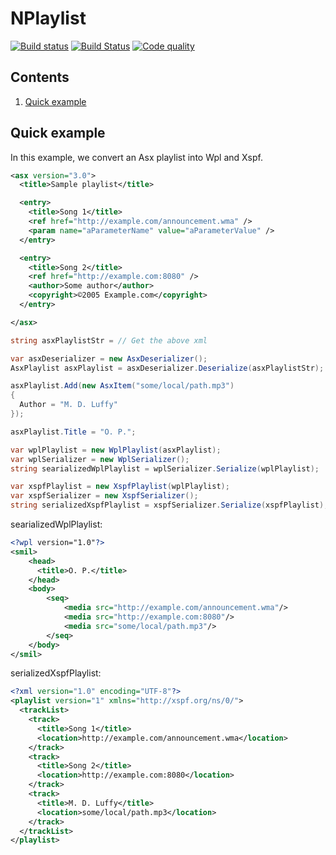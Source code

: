 # NPlaylist

[![Build status](https://ci.appveyor.com/api/projects/status/x5nfnkd2vawcmi89/branch/master?svg=true)](https://ci.appveyor.com/project/aivascu/nplaylist/branch/master)
[![Build Status](https://enaivascu.visualstudio.com/NPlaylist/_apis/build/status/nplaylist-lib-ci?branchName=master)](https://enaivascu.visualstudio.com/NPlaylist/_build/latest?definitionId=4&branchName=master)
[![Code quality](https://www.codefactor.io/repository/github/nplaylist/nplaylist/badge?style=flat)](https://www.codefactor.io/repository/github/nplaylist/nplaylist)

## Contents
  1. [Quick example](#Quick-example)

## Quick example
In this example, we convert an Asx playlist into Wpl and Xspf.

~~~xml
<asx version="3.0">
  <title>Sample playlist</title>

  <entry>
    <title>Song 1</title>
    <ref href="http://example.com/announcement.wma" />
    <param name="aParameterName" value="aParameterValue" />
  </entry>

  <entry>
    <title>Song 2</title>
    <ref href="http://example.com:8080" />
    <author>Some author</author>
    <copyright>©2005 Example.com</copyright>
  </entry>

</asx>
~~~


~~~C#
string asxPlaylistStr = // Get the above xml

var asxDeserializer = new AsxDeserializer();
AsxPlaylist asxPlaylist = asxDeserializer.Deserialize(asxPlaylistStr);

asxPlaylist.Add(new AsxItem("some/local/path.mp3")
{
  Author = "M. D. Luffy"
});

asxPlaylist.Title = "O. P.";

var wplPlaylist = new WplPlaylist(asxPlaylist);
var wplSerializer = new WplSerializer();
string searializedWplPlaylist = wplSerializer.Serialize(wplPlaylist);

var xspfPlaylist = new XspfPlaylist(wplPlaylist);
var xspfSerializer = new XspfSerializer();
string serializedXspfPlaylist = xspfSerializer.Serialize(xspfPlaylist);
~~~

searializedWplPlaylist:
~~~xml
<?wpl version="1.0"?>
<smil>
    <head>
      <title>O. P.</title>
    </head>
    <body>
        <seq>
            <media src="http://example.com/announcement.wma"/>
            <media src="http://example.com:8080"/>
            <media src="some/local/path.mp3"/>
        </seq>
    </body>
</smil>
~~~


serializedXspfPlaylist:
~~~xml
<?xml version="1.0" encoding="UTF-8"?>
<playlist version="1" xmlns="http://xspf.org/ns/0/">
  <trackList>
    <track>
      <title>Song 1</title>
      <location>http://example.com/announcement.wma</location>
    </track>
    <track>
      <title>Song 2</title>
      <location>http://example.com:8080</location>
    </track>
    <track>
      <title>M. D. Luffy</title>
      <location>some/local/path.mp3</location>
    </track>
  </trackList>
</playlist>
~~~
